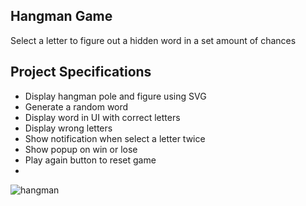 ## Hangman Game

Select a letter to figure out a hidden word in a set amount of chances

## Project Specifications

- Display hangman pole and figure using SVG
- Generate a random word
- Display word in UI with correct letters
- Display wrong letters
- Show notification when select a letter twice
- Show popup on win or lose
- Play again button to reset game
- 
![hangman](https://user-images.githubusercontent.com/44845754/147710957-391e088b-1253-4f9d-aee7-833f59cec995.gif)
